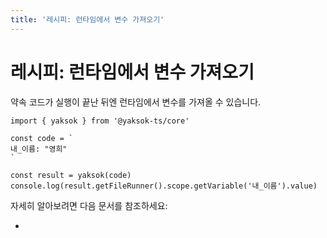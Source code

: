 ```yaml
---
title: '레시피: 런타임에서 변수 가져오기'
---
```


# 레시피: 런타임에서 변수 가져오기

약속 코드가 실행이 끝난 뒤엔 런타임에서 변수를 가져올 수 있습니다.

```
import { yaksok } from '@yaksok-ts/core'

const code = `
내_이름: "영희"
`

const result = yaksok(code)
console.log(result.getFileRunner().scope.getVariable('내_이름').value)
```

자세히 알아보려면 다음 문서를 참조하세요:

-
